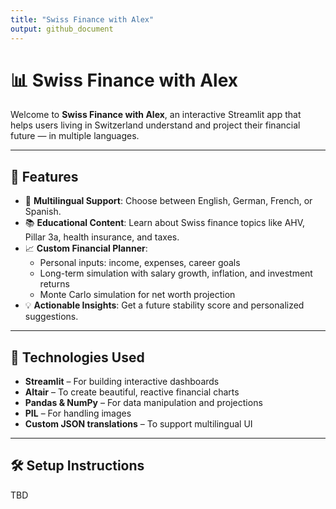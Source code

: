 ```yaml
---
title: "Swiss Finance with Alex"
output: github_document
---
```


# 📊 Swiss Finance with Alex

Welcome to **Swiss Finance with Alex**, an interactive Streamlit app that helps users living in Switzerland understand and project their financial future — in multiple languages.


---

## 🚀 Features

- 🔄 **Multilingual Support**: Choose between English, German, French, or Spanish.
- 📚 **Educational Content**: Learn about Swiss finance topics like AHV, Pillar 3a, health insurance, and taxes.
- 📈 **Custom Financial Planner**:
  - Personal inputs: income, expenses, career goals
  - Long-term simulation with salary growth, inflation, and investment returns
  - Monte Carlo simulation for net worth projection
- 💡 **Actionable Insights**: Get a future stability score and personalized suggestions.

---

## 🧠 Technologies Used

- **Streamlit** – For building interactive dashboards
- **Altair** – To create beautiful, reactive financial charts
- **Pandas & NumPy** – For data manipulation and projections
- **PIL** – For handling images
- **Custom JSON translations** – To support multilingual UI

---

## 🛠️ Setup Instructions

TBD

